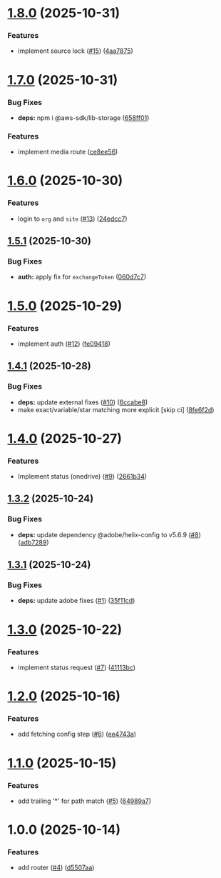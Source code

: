 # [1.8.0](https://github.com/adobe/helix-api-service/compare/v1.7.0...v1.8.0) (2025-10-31)


### Features

* implement source lock ([#15](https://github.com/adobe/helix-api-service/issues/15)) ([4aa7875](https://github.com/adobe/helix-api-service/commit/4aa7875204eeecfd7442c2ab94fbfc66759ca7a9))

# [1.7.0](https://github.com/adobe/helix-api-service/compare/v1.6.0...v1.7.0) (2025-10-31)


### Bug Fixes

* **deps:** npm i @aws-sdk/lib-storage ([658ff01](https://github.com/adobe/helix-api-service/commit/658ff01dd539f3928369d6e723fae63739fc724f))


### Features

* implement media route ([ce8ee56](https://github.com/adobe/helix-api-service/commit/ce8ee5645c250f2329e87bc33e1c581f66d52769))

# [1.6.0](https://github.com/adobe/helix-api-service/compare/v1.5.1...v1.6.0) (2025-10-30)


### Features

* login to `org` and `site` ([#13](https://github.com/adobe/helix-api-service/issues/13)) ([24edcc7](https://github.com/adobe/helix-api-service/commit/24edcc7878b6277d82de2f5930d17dc5ab2e8ce6))

## [1.5.1](https://github.com/adobe/helix-api-service/compare/v1.5.0...v1.5.1) (2025-10-30)


### Bug Fixes

* **auth:** apply fix for `exchangeToken` ([060d7c7](https://github.com/adobe/helix-api-service/commit/060d7c754b87e2f446a24085c872fede09c126a5))

# [1.5.0](https://github.com/adobe/helix-api-service/compare/v1.4.1...v1.5.0) (2025-10-29)


### Features

* implement auth ([#12](https://github.com/adobe/helix-api-service/issues/12)) ([fe09418](https://github.com/adobe/helix-api-service/commit/fe09418c5d547a4a21d38628a0f7e77b93ff8e81))

## [1.4.1](https://github.com/adobe/helix-api-service/compare/v1.4.0...v1.4.1) (2025-10-28)


### Bug Fixes

* **deps:** update external fixes ([#10](https://github.com/adobe/helix-api-service/issues/10)) ([6ccabe8](https://github.com/adobe/helix-api-service/commit/6ccabe88850c4ef9c2c097f294a058c14701481f))
* make exact/variable/star matching more explicit [skip ci] ([8fe6f2d](https://github.com/adobe/helix-api-service/commit/8fe6f2d7036964a79722f967705409945a491880))

# [1.4.0](https://github.com/adobe/helix-api-service/compare/v1.3.2...v1.4.0) (2025-10-27)


### Features

* Implement status (onedrive) ([#9](https://github.com/adobe/helix-api-service/issues/9)) ([2661b34](https://github.com/adobe/helix-api-service/commit/2661b3453a7e29ad86f67762feca187b0388bcb2))

## [1.3.2](https://github.com/adobe/helix-api-service/compare/v1.3.1...v1.3.2) (2025-10-24)


### Bug Fixes

* **deps:** update dependency @adobe/helix-config to v5.6.9 ([#8](https://github.com/adobe/helix-api-service/issues/8)) ([adb7289](https://github.com/adobe/helix-api-service/commit/adb7289a2d75554478ec05d7c17820d1bed06365))

## [1.3.1](https://github.com/adobe/helix-api-service/compare/v1.3.0...v1.3.1) (2025-10-24)


### Bug Fixes

* **deps:** update adobe fixes ([#1](https://github.com/adobe/helix-api-service/issues/1)) ([35f11cd](https://github.com/adobe/helix-api-service/commit/35f11cd15a539e2e8940fe69b37fb1a60bf90cfe))

# [1.3.0](https://github.com/adobe/helix-api-service/compare/v1.2.0...v1.3.0) (2025-10-22)


### Features

* implement status request ([#7](https://github.com/adobe/helix-api-service/issues/7)) ([41113bc](https://github.com/adobe/helix-api-service/commit/41113bc43008eaa388289600825b022c75a718be))

# [1.2.0](https://github.com/adobe/helix-api-service/compare/v1.1.0...v1.2.0) (2025-10-16)


### Features

* add fetching config step ([#6](https://github.com/adobe/helix-api-service/issues/6)) ([ee4743a](https://github.com/adobe/helix-api-service/commit/ee4743ad1fb35aa2b0b47f2ccc62cd11529a44c4))

# [1.1.0](https://github.com/adobe/helix-api-service/compare/v1.0.0...v1.1.0) (2025-10-15)


### Features

* add trailing '*' for path match ([#5](https://github.com/adobe/helix-api-service/issues/5)) ([64989a7](https://github.com/adobe/helix-api-service/commit/64989a7b77d2c857c96f8206bb138da9328f21fb))

# 1.0.0 (2025-10-14)


### Features

* add router ([#4](https://github.com/adobe/helix-api-service/issues/4)) ([d5507aa](https://github.com/adobe/helix-api-service/commit/d5507aa107e6209de797eb84363bf0195c264aa3))
